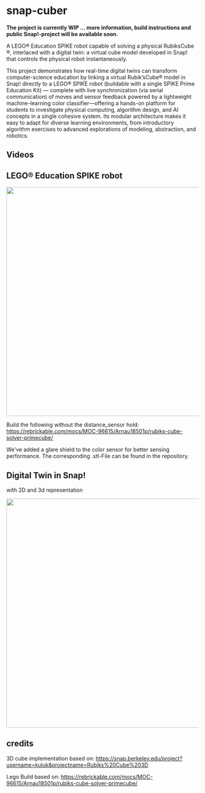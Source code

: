 # snap-cuber

**The project is currently WIP ... more information, build instructions and public Snap!-project will be available soon.**

A LEGO® Education SPIKE robot capable of solving a physical RubiksCube ®, interlaced with a digital twin: a virtual cube model developed in Snap! that controls the physical robot instantaneously.

This project demonstrates how real-time digital twins can transform computer-science education by linking a virtual Rubik’sCube® model in Snap! directly to a LEGO® SPIKE robot (buildable with a single SPIKE Prime Education Kit) — complete with live synchronization (via serial communication) of moves and sensor feedback powered by a lightweight machine-learning color classifier—offering a hands-on platform for students to investigate physical computing, algorithm design, and AI concepts in a single cohesive system. Its modular architecture makes it easy to adapt for diverse learning environments, from introductory algorithm exercises to advanced explorations of modeling, abstraction, and robotics.


## Videos



## LEGO® Education SPIKE robot

<img src="https://github.com/user-attachments/assets/f6bbf992-6b04-480c-96b1-07c25f96628f" width="600"/>

Build the following without the distance_sensor hold: https://rebrickable.com/mocs/MOC-96615/Arnau18501p/rubiks-cube-solver-primecube/

We've added a glare shield to the color sensor for better sensing performance. The corresponding .stl-File can be found in the repository. 

## Digital Twin in Snap! 
with 2D and 3d representation 

<img src="https://github.com/user-attachments/assets/2f0016b9-4d1e-4012-885e-638cffafa54a" width="600"/>

## credits
3D cube implementation based on: https://snap.berkeley.edu/project?username=kuluk&projectname=Rubiks%20Cube%203D

Lego Build based on: https://rebrickable.com/mocs/MOC-96615/Arnau18501p/rubiks-cube-solver-primecube/
